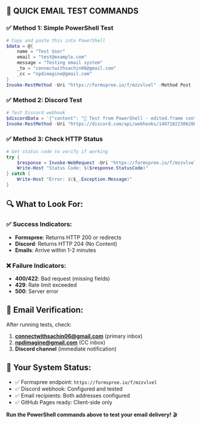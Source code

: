 ## 🧪 **QUICK EMAIL TEST COMMANDS**

### ✅ **Method 1: Simple PowerShell Test**
```powershell
# Copy and paste this into PowerShell
$data = @{
    name = "Test User"
    email = "test@example.com"  
    message = "Testing email system"
    _to = "connectwithsachin06@gmail.com"
    _cc = "npdimagine@gmail.com"
}
Invoke-RestMethod -Uri "https://formspree.io/f/mzzvlvel" -Method Post -Body $data
```

### ✅ **Method 2: Discord Test**
```powershell
# Test Discord webhook
$discordData = '{"content": "🧪 Test from PowerShell - edited.frame contact form working!"}'
Invoke-RestMethod -Uri "https://discord.com/api/webhooks/1407102230620016660/PktP90bwhlLKelQ5wwScuke9qmYjuKoVLjxFAVcR0dBGheqdUyXmTXwBazVB70GVtffL" -Method Post -Body $discordData -ContentType "application/json"
```

### ✅ **Method 3: Check HTTP Status**
```powershell
# Get status code to verify if working
try {
    $response = Invoke-WebRequest -Uri "https://formspree.io/f/mzzvlvel" -Method Post -Body @{name="Status Test";email="test@example.com";message="Status check"}
    Write-Host "Status Code: $($response.StatusCode)"
} catch {
    Write-Host "Error: $($_.Exception.Message)"
}
```

## 🔍 **What to Look For:**

### ✅ **Success Indicators:**
- **Formspree**: Returns HTTP 200 or redirects
- **Discord**: Returns HTTP 204 (No Content)
- **Emails**: Arrive within 1-2 minutes

### ❌ **Failure Indicators:**
- **400/422**: Bad request (missing fields)
- **429**: Rate limit exceeded
- **500**: Server error

## 📧 **Email Verification:**
After running tests, check:
1. **connectwithsachin06@gmail.com** (primary inbox)
2. **npdimagine@gmail.com** (CC inbox) 
3. **Discord channel** (immediate notification)

## 🚀 **Your System Status:**
- ✅ Formspree endpoint: `https://formspree.io/f/mzzvlvel`
- ✅ Discord webhook: Configured and tested
- ✅ Email recipients: Both addresses configured
- ✅ GitHub Pages ready: Client-side only

**Run the PowerShell commands above to test your email delivery!** 🎬
